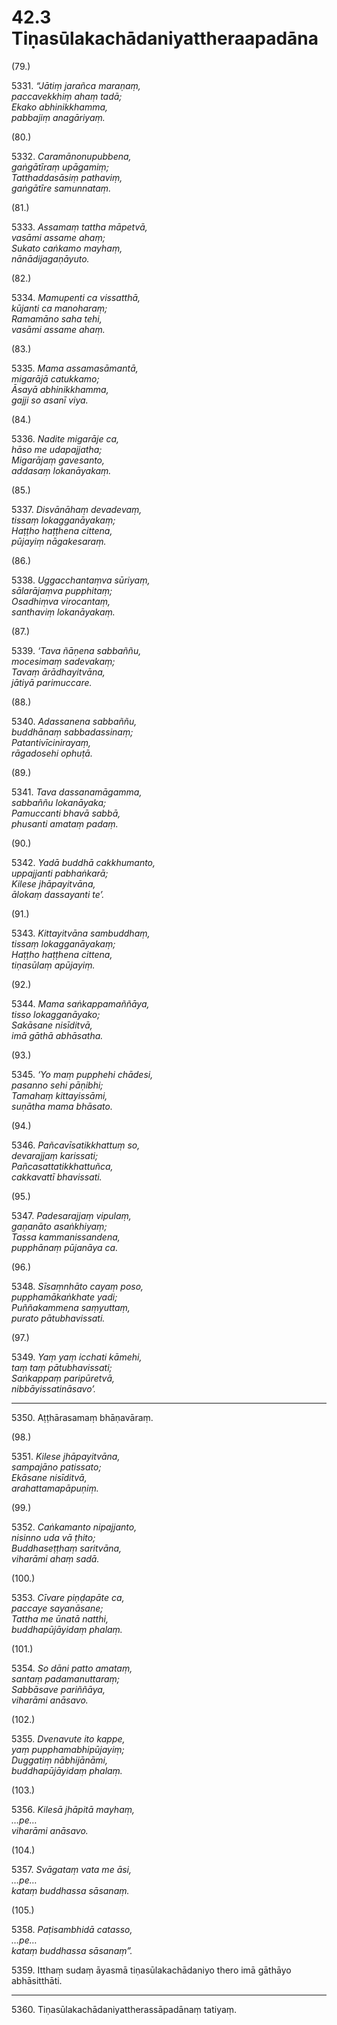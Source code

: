 # 42.3 Tiṇasūlakachādaniyattheraapadāna

(79.)

5331\. _“Jātiṃ jarañca maraṇaṃ,_  
_paccavekkhiṃ ahaṃ tadā;_  
_Ekako abhinikkhamma,_  
_pabbajiṃ anagāriyaṃ._  

(80.)

5332\. _Caramānonupubbena,_  
_gaṅgātīraṃ upāgamiṃ;_  
_Tatthaddasāsiṃ pathaviṃ,_  
_gaṅgātīre samunnataṃ._  

(81.)

5333\. _Assamaṃ tattha māpetvā,_  
_vasāmi assame ahaṃ;_  
_Sukato caṅkamo mayhaṃ,_  
_nānādijagaṇāyuto._  

(82.)

5334\. _Mamupenti ca vissatthā,_  
_kūjanti ca manoharaṃ;_  
_Ramamāno saha tehi,_  
_vasāmi assame ahaṃ._  

(83.)

5335\. _Mama assamasāmantā,_  
_migarājā catukkamo;_  
_Āsayā abhinikkhamma,_  
_gajji so asanī viya._  

(84.)

5336\. _Nadite migarāje ca,_  
_hāso me udapajjatha;_  
_Migarājaṃ gavesanto,_  
_addasaṃ lokanāyakaṃ._  

(85.)

5337\. _Disvānāhaṃ devadevaṃ,_  
_tissaṃ lokagganāyakaṃ;_  
_Haṭṭho haṭṭhena cittena,_  
_pūjayiṃ nāgakesaraṃ._  

(86.)

5338\. _Uggacchantaṃva sūriyaṃ,_  
_sālarājaṃva pupphitaṃ;_  
_Osadhiṃva virocantaṃ,_  
_santhaviṃ lokanāyakaṃ._  

(87.)

5339\. _‘Tava ñāṇena sabbaññu,_  
_mocesimaṃ sadevakaṃ;_  
_Tavaṃ ārādhayitvāna,_  
_jātiyā parimuccare._  

(88.)

5340\. _Adassanena sabbaññu,_  
_buddhānaṃ sabbadassinaṃ;_  
_Patantivīcinirayaṃ,_  
_rāgadosehi ophuṭā._  

(89.)

5341\. _Tava dassanamāgamma,_  
_sabbaññu lokanāyaka;_  
_Pamuccanti bhavā sabbā,_  
_phusanti amataṃ padaṃ._  

(90.)

5342\. _Yadā buddhā cakkhumanto,_  
_uppajjanti pabhaṅkarā;_  
_Kilese jhāpayitvāna,_  
_ālokaṃ dassayanti te’._  

(91.)

5343\. _Kittayitvāna sambuddhaṃ,_  
_tissaṃ lokagganāyakaṃ;_  
_Haṭṭho haṭṭhena cittena,_  
_tiṇasūlaṃ apūjayiṃ._  

(92.)

5344\. _Mama saṅkappamaññāya,_  
_tisso lokagganāyako;_  
_Sakāsane nisīditvā,_  
_imā gāthā abhāsatha._  

(93.)

5345\. _‘Yo maṃ pupphehi chādesi,_  
_pasanno sehi pāṇibhi;_  
_Tamahaṃ kittayissāmi,_  
_suṇātha mama bhāsato._  

(94.)

5346\. _Pañcavīsatikkhattuṃ so,_  
_devarajjaṃ karissati;_  
_Pañcasattatikkhattuñca,_  
_cakkavattī bhavissati._  

(95.)

5347\. _Padesarajjaṃ vipulaṃ,_  
_gaṇanāto asaṅkhiyaṃ;_  
_Tassa kammanissandena,_  
_pupphānaṃ pūjanāya ca._  

(96.)

5348\. _Sīsaṃnhāto cayaṃ poso,_  
_pupphamākaṅkhate yadi;_  
_Puññakammena saṃyuttaṃ,_  
_purato pātubhavissati._  

(97.)

5349\. _Yaṃ yaṃ icchati kāmehi,_  
_taṃ taṃ pātubhavissati;_  
_Saṅkappaṃ paripūretvā,_  
_nibbāyissatināsavo’._  

---

5350\. Aṭṭhārasamaṃ bhāṇavāraṃ.

(98.)

5351\. _Kilese jhāpayitvāna,_  
_sampajāno patissato;_  
_Ekāsane nisīditvā,_  
_arahattamapāpuṇiṃ._  

(99.)

5352\. _Caṅkamanto nipajjanto,_  
_nisinno uda vā ṭhito;_  
_Buddhaseṭṭhaṃ saritvāna,_  
_viharāmi ahaṃ sadā._  

(100.)

5353\. _Cīvare piṇḍapāte ca,_  
_paccaye sayanāsane;_  
_Tattha me ūnatā natthi,_  
_buddhapūjāyidaṃ phalaṃ._  

(101.)

5354\. _So dāni patto amataṃ,_  
_santaṃ padamanuttaraṃ;_  
_Sabbāsave pariññāya,_  
_viharāmi anāsavo._  

(102.)

5355\. _Dvenavute ito kappe,_  
_yaṃ pupphamabhipūjayiṃ;_  
_Duggatiṃ nābhijānāmi,_  
_buddhapūjāyidaṃ phalaṃ._  

(103.)

5356\. _Kilesā jhāpitā mayhaṃ,_  
_…pe…_  
_viharāmi anāsavo._  

(104.)

5357\. _Svāgataṃ vata me āsi,_  
_…pe…_  
_kataṃ buddhassa sāsanaṃ._  

(105.)

5358\. _Paṭisambhidā catasso,_  
_…pe…_  
_kataṃ buddhassa sāsanaṃ”._  

5359\. Itthaṃ sudaṃ āyasmā tiṇasūlakachādaniyo thero imā gāthāyo abhāsitthāti.

---

5360\. Tiṇasūlakachādaniyattherassāpadānaṃ tatiyaṃ.
